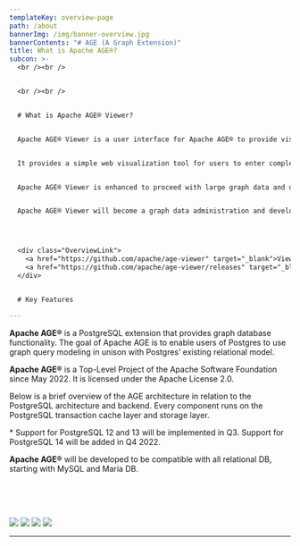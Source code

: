 ```yaml
---
templateKey: overview-page
path: /about
bannerImg: /img/banner-overview.jpg
bannerContents: "# AGE (A Graph Extension)"
title: What is Apache AGE®?
subcon: >-
  <br /><br />


  <br /><br />


  # What is Apache AGE® Viewer?


  Apache AGE® Viewer is a user interface for Apache AGE® to provide visualization and exploration of data. 


  It provides a simple web visualization tool for users to enter complex graph queries and explore the results in graph and table forms. 


  Apache AGE® Viewer is enhanced to proceed with large graph data and discover the insights through various graph algorithms. 


  Apache AGE® Viewer will become a graph data administration and development platform for Apache AGE® to support multiple relational databases.




  <div class="OverviewLink">
    <a href="https://github.com/apache/age-viewer" target="_blank">View Code</a> 
    <a href="https://github.com/apache/age-viewer/releases" target="_blank">Download</a>
  </div>


  # Key Features

---
```

**Apache AGE®** is a PostgreSQL extension that provides graph database functionality. The goal of Apache AGE is to enable users of Postgres to use graph query modeling in unison with Postgres’ existing relational model.

**Apache AGE®** is a Top-Level Project of the Apache Software Foundation since May 2022. It is licensed under the Apache License 2.0.

Below is a brief overview of the AGE architecture in relation to the PostgreSQL architecture and backend. Every component runs on the PostgreSQL transaction cache layer and storage layer.

\* Support for PostgreSQL 12 and 13 will be implemented in Q3. Support for PostgreSQL 14 will be added in Q4 2022.

**Apache AGE®** will be developed to be compatible with all relational DB, starting with MySQL and Maria DB.

<br /><br /><br />

<div class="Databases">

![](/img/logo-large-postgresql.jpg)
![](/img/logo-large-mariadb.jpg)
![](/img/icon-Large-mysql.jpg)
![](/img/to-be-continued...png)

</div>

- - -

<br />
